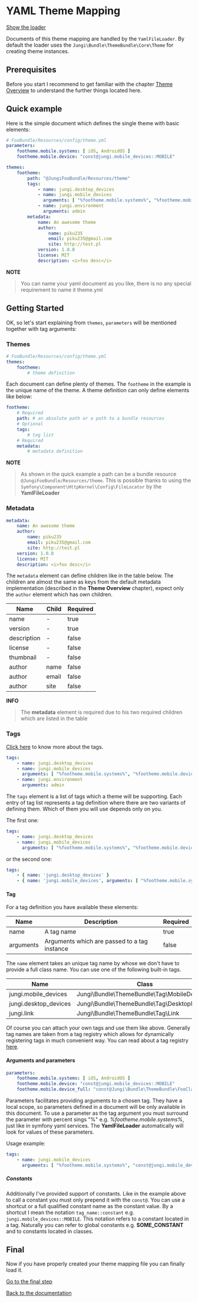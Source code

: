 YAML Theme Mapping
==================

[Show the loader](https://github.com/piku235/JungiThemeBundle/tree/master/Mapping/Loader/YamlFileLoader.php)

Documents of this theme mapping are handled by the `YamlFileLoader`. By default the loader uses the `Jungi\Bundle\ThemeBundle\Core\Theme` 
for creating theme instances.

Prerequisites
-------------

Before you start I recommend to get familiar with the chapter [Theme Overview](https://github.com/piku235/JungiThemeBundle/tree/master/Resources/doc/themes-overview.md)
to understand the further things located here.

Quick example
-------------

Here is the simple document which defines the single theme with basic elements:

```yml
# FooBundle/Resources/config/theme.yml
parameters:
    footheme.mobile.systems: [ iOS, AndroidOS ]
    footheme.mobile.device: "const@jungi.mobile_devices::MOBILE"

themes:
    footheme:
        path: "@JungiFooBundle/Resources/theme"
        tags:
            - name: jungi.desktop_devices
            - name: jungi.mobile_devices
              arguments: [ "%footheme.mobile.systems%", "%footheme.mobile.device%" ]
            - name: jungi.environment
              arguments: admin
        metadata:
            name: An awesome theme
            author:
                name: piku235
                email: piku235@gmail.com
                site: http://test.pl
            version: 1.0.0
            license: MIT
            description: <i>foo desc</i>

```

**NOTE**

> You can name your yaml document as you like, there is no any special requirement to name it theme.yml

Getting Started
---------------

OK, so let's start explaining from `themes`, `parameters` will be mentioned together with tag arguments:

### Themes

```yml
# FooBundle/Resources/config/theme.yml
themes:
    footheme:
        # theme definition
```

Each document can define plenty of themes. The `footheme` in the example is the unique name of the theme. A theme
definition can only define elements like below:

```yml
footheme:
    # Required
    path: # an absolute path or a path to a bundle resources
    # Optional
    tags:
        # tag list
    # Required
    metadata:
        # metadata definition
```

**NOTE**

> As shown in the quick example a path can be a bundle resource `@JungiFooBundle/Resources/theme`. This is possible thanks
> to using the `Symfony\Component\HttpKernel\Config\FileLocator` by the **YamlFileLoader**

### Metadata

```yml
metadata:
    name: An awesome theme
    author:
        name: piku235
        email: piku235@gmail.com
        site: http://test.pl
    version: 1.0.0
    license: MIT
    description: <i>foo desc</i>
```

The `metadata` element can define children like in the table below. The children are almost the same as keys from the
default metadata implementation (described in the **Theme Overview** chapter), expect only the `author` element which has
own children.

Name | Child | Required
---- | ----- | --------
name | - | true
version | - | true
description | - | false
license | - | false
thumbnail | - | false
author | name | false
author | email | false
author | site | false

**INFO**

> The **metadata** element is required due to his two required children which are listed in the table

### Tags

[Click here](https://github.com/piku235/JungiThemeBundle/blob/master/Resources/doc/theme-tags.md) to know more about the
tags.

```yml
tags:
    - name: jungi.desktop_devices
    - name: jungi.mobile_devices
      arguments: [ "%footheme.mobile.systems%", "%footheme.mobile.device%" ]
    - name: jungi.environment
      arguments: admin
```

The `tags` element is a list of tags which a theme will be supporting. Each entry of tag list represents a tag definition
where there are two variants of defining them. Which of them you will use depends only on you.

The first one:

```yml
tags:
    - name: jungi.desktop_devices
    - name: jungi.mobile_devices
      arguments: [ "%footheme.mobile.systems%", "%footheme.mobile.device%" ]
```

or the second one:

```yml
tags:
    - { name: 'jungi.desktop_devices' }
    - { name: 'jungi.mobile_devices', arguments: [ "%footheme.mobile.systems%", "%footheme.mobile.device%" ] }
```

#### Tag

For a tag definition you have available these elements:

Name | Description | Required
---- | ----------- | --------
name | A tag name | true
arguments | Arguments which are passed to a tag instance | false

The `name` element takes an unique tag name by whose we don't have to provide a full class name. You can use one of the
following built-in tags.

Name | Class
---- | -----
jungi.mobile_devices | Jungi\Bundle\ThemeBundle\Tag\MobileDevices
jungi.desktop_devices | Jungi\Bundle\ThemeBundle\Tag\DesktopDevices
jungi.link | Jungi\Bundle\ThemeBundle\Tag\Link

Of course you can attach your own tags and use them like above. Generally tag names are taken from a tag registry which
allows for dynamically registering tags in much convenient way. You can read about a tag registry [here](https://github.com/piku235/JungiThemeBundle/blob/master/Resources/doc/theme-tags.md#tag-registry).

#### Arguments and parameters

```yml
parameters:
    footheme.mobile.systems: [ iOS, AndroidOS ]
    footheme.mobile.device: "const@jungi.mobile_devices::MOBILE"
    footheme.mobile.device_full: "const@Jungi\Bundle\ThemeBundle\FooClass::MOBILE"
```

Parameters facilitates providing arguments to a chosen tag. They have a local scope, so parameters defined in a document
will be only available in this document. To use a parameter as the tag argument you must surround the parameter with
percent sings "%" e.g. *%footheme.mobile.systems%*, just like in symfony yaml services. The **YamlFileLoader** automatically
will look for values of these parameters.

Usage example:

```yml
tags:
    - name: jungi.mobile_devices
      arguments: [ "%footheme.mobile.systems%", "const@jungi.mobile_devices::MOBILE" ]
```

##### Constants

Additionally I've provided support of constants. Like in the example above to call a constant you must only prepend it
with the `const@`. You can use a shortcut or a full qualified constant name as the constant value. By a shortcut I mean
the notation `tag_name::constant` e.g. `jungi.mobile_devices::MOBILE`. This notation refers to a constant located in a
tag. Naturally you can refer to global constants e.g. **SOME_CONSTANT** and to constants located in classes.

Final
-----

Now if you have properly created your theme mapping file you can finally load it.

[Go to the final step](https://github.com/piku235/JungiThemeBundle/tree/master/Resources/doc/loading-theme-mapping.md)

[Back to the documentation](https://github.com/piku235/JungiThemeBundle/blob/master/Resources/doc/index.md)